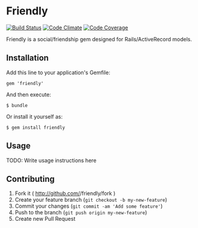# Friendly
[![Build Status](https://travis-ci.org/thejchap/friendly.svg?branch=master)](https://travis-ci.org/thejchap/friendly) 
[![Code Climate](https://codeclimate.com/github/thejchap/friendly.png)](https://codeclimate.com/github/thejchap/friendly)
[![Code Coverage](https://codeclimate.com/github/thejchap/friendly/coverage.png)](https://codeclimate.com/github/thejchap/friendly)

Friendly is a social/friendship gem designed for Rails/ActiveRecord models.

## Installation

Add this line to your application's Gemfile:

    gem 'friendly'

And then execute:

    $ bundle

Or install it yourself as:

    $ gem install friendly

## Usage

TODO: Write usage instructions here

## Contributing

1. Fork it ( http://github.com/<my-github-username>/friendly/fork )
2. Create your feature branch (`git checkout -b my-new-feature`)
3. Commit your changes (`git commit -am 'Add some feature'`)
4. Push to the branch (`git push origin my-new-feature`)
5. Create new Pull Request
